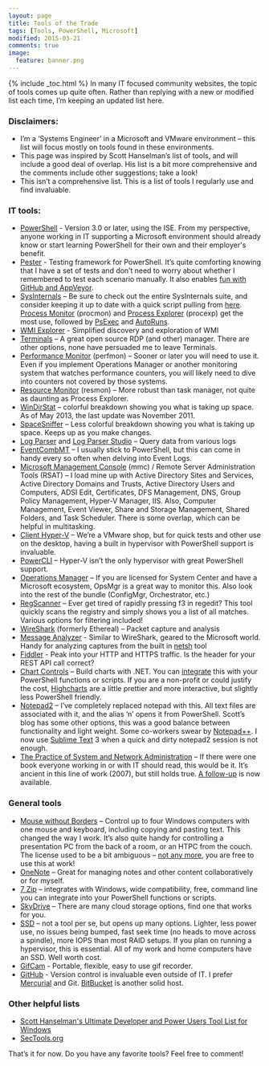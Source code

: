 ```yaml
---
layout: page
title: Tools of the Trade
tags: [Tools, PowerShell, Microsoft]
modified: 2015-03-21
comments: true
image:
  feature: banner.png
---
```

{% include _toc.html %}
In many IT focused community websites, the topic of tools comes up quite often.  Rather than replying with a new or modified list each time, I’m keeping an updated list here.

### Disclaimers:

* I’m a ‘Systems Engineer’ in a Microsoft and VMware environment – this list will focus mostly on tools found in these environments.
* This page was inspired by Scott Hanselman’s list of tools, and will include a good deal of overlap.  His list is a bit more comprehensive and the comments include other suggestions; take a look!
* This isn’t a comprehensive list.  This is a list of tools I regularly use and find invaluable.

### IT tools:

* [PowerShell](https://ramblingcookiemonster.wordpress.com/2013/12/07/why-powershell/) - Version 3.0 or later, using the ISE.  From my perspective, anyone working in IT supporting a Microsoft environment should already know or start learning PowerShell for their own and their employer's benefit.
* [Pester](https://github.com/pester/Pester) - Testing framework for PowerShell. It’s quite comforting knowing that I have a set of tests and don’t need to worry about whether I remembered to test each scenario manually. It also enables [fun with GitHub and AppVeyor](https://ramblingcookiemonster.wordpress.com/2015/02/25/fun-with-github-pester-and-appveyor/).
* [SysInternals](http://technet.microsoft.com/en-us/sysinternals) – Be sure to check out the entire SysInternals suite, and consider keeping it up to date with a quick script pulling from [here](http://live.sysinternals.com/).  [Process Monitor](http://technet.microsoft.com/en-us/sysinternals/bb896645.aspx) (procmon) and [Process Explorer](http://technet.microsoft.com/en-us/sysinternals/bb896653.aspx) (procexp) get the most use, followed by [PsExec](http://technet.microsoft.com/en-us/sysinternals/bb897553.aspx) and [AutoRuns](http://technet.microsoft.com/en-us/sysinternals/bb963902.aspx).
* [WMI Explorer](https://wmie.codeplex.com/) - Simplified discovery and exploration of WMI
* [Terminals](http://terminals.codeplex.com/) – A great open source RDP (and other) manager.  There are other options, none have persuaded me to leave Terminals.
* [Performance Monitor](http://technet.microsoft.com/en-us/library/cc749249.aspx) (perfmon) – Sooner or later you will need to use it.  Even if you implement Operations Manager or another monitoring system that watches performance counters, you will likely need to dive into counters not covered by those systems.
* [Resource Monitor](http://blogs.technet.com/b/askperf/archive/2012/02/01/using-resource-monitor-to-troubleshoot-windows-performance-issues-part-1.aspx) (resmon) – More robust than task manager, not quite as daunting as Process Explorer.
* [WinDirStat](http://windirstat.info/) – colorful breakdown showing you what is taking up space.  As of May 2013, the last update was November 2011.
* [SpaceSniffer](http://www.uderzo.it/main_products/space_sniffer/index.html) – Less colorful breakdown showing you what is taking up space.  Keeps up as you make changes.
* [Log Parser](http://www.microsoft.com/en-us/download/details.aspx?id=24659) and [Log Parser Studio](http://blogs.technet.com/b/exchange/archive/2013/06/17/log-parser-studio-2-2-is-now-available.aspx) – Query data from various logs
* [EventCombMT](http://www.microsoft.com/en-us/download/details.aspx?id=18465) – I usually stick to PowerShell, but this can come in handy every so often when delving into Event Logs.
* [Microsoft Management Console](http://technet.microsoft.com/en-us/library/cc709659.aspx) (mmc) / Remote Server Administration Tools (RSAT) – I load mine up with Active Directory Sites and Services, Active Directory Domains and Trusts, Active Directory Users and Computers, ADSI Edit, Certificates, DFS Management, DNS, Group Policy Management, Hyper-V Manager, IIS. Also, Computer Management, Event Viewer, Share and Storage Management, Shared Folders, and Task Scheduler. There is some overlap, which can be helpful in multitasking.
* [Client Hyper-V](http://technet.microsoft.com/en-us/library/hh857623.aspx) – We’re a VMware shop, but for quick tests and other use on the desktop, having a built in hypervisor with PowerShell support is invaluable.
* [PowerCLI](http://communities.vmware.com/community/vmtn/server/vsphere/automationtools/powercli?view=discussions) – Hyper-V isn’t the only hypervisor with great PowerShell support.
* [Operations Manager](http://technet.microsoft.com/en-us/library/hh205987.aspx) – If you are licensed for System Center and have a Microsoft ecosystem, OpsMgr is a great way to monitor this.  Also look into the rest of the bundle (ConfigMgr, Orchestrator, etc.)
* [RegScanner](http://www.nirsoft.net/utils/regscanner.html) – Ever get tired of rapidly pressing f3 in regedit?  This tool quickly scans the registry and simply shows you a list of all matches.  Various options for filtering included!
* [WireShark](http://www.wireshark.org/) (formerly Ethereal) – Packet capture and analysis
* [Message Analyzer](http://www.microsoft.com/en-us/download/details.aspx?id=40308) - Similar to WireShark, geared to the Microsoft world.  Handy for analyzing captures from the built in [netsh](http://blogs.msdn.com/b/canberrapfe/archive/2012/03/31/capture-a-network-trace-without-installing-anything-works-for-shutdown-and-restart-too.aspx) tool
* [Fiddler](http://www.telerik.com/fiddler) - Peak into your HTTP and HTTPS traffic.  Is the header for your REST API call correct?
* [Chart Controls](http://archive.msdn.microsoft.com/mschart) – Build charts with .NET.  You can [integrate](http://bytecookie.wordpress.com/2012/04/13/tutorial-powershell-and-microsoft-chart-controls-or-how-to-spice-up-your-reports/) this with your PowerShell functions or scripts.  If you are a non-profit or could justify the cost, [Highcharts](http://www.highcharts.com/demo/) are a little prettier and more interactive, but slightly less PowerShell friendly.
* [Notepad2](http://www.flos-freeware.ch/notepad2.html) – I’ve completely replaced notepad with this.  All text files are associated with it, and the alias ‘n’ opens it from PowerShell.  Scott’s blog has some other options, this was a good balance between functionality and light weight.  Some co-workers swear by [Notepad++](http://notepad-plus-plus.org/).  I now use [Sublime Text](http://www.sublimetext.com/) 3 when a quick and dirty notepad2 session is not enough.
* [The Practice of System and Network Administration](http://www.amazon.com/Practice-System-Network-Administration-Second/dp/0321492668) – If there were one book everyone working in or with IT should read, this would be it.  It’s ancient in this line of work (2007), but still holds true.  [A follow-up](http://the-cloud-book.com/book.html) is now available.

### General tools

* [Mouse without Borders](http://www.microsoft.com/en-us/download/details.aspx?id=35460) – Control up to four Windows computers with one mouse and keyboard, including copying and pasting text.  This changed the way I work.  It’s also quite handy for controlling a presentation PC from the back of a room, or an HTPC from the couch.  The license used to be a bit ambiguous – [not any more](https://officelabs.blob.core.windows.net/public/MouseWithoutBordersLicense.htm), you are free to use this at work!
* [OneNote](http://office.microsoft.com/en-us/onenote/) – Great for managing notes and other content collaboratively or for myself.
* [7 Zip](http://www.7-zip.org/) – integrates with Windows, wide compatibility, free, command line you can integrate into your PowerShell functions or scripts.
* [SkyDrive](https://skydrive.live.com/) – There are many cloud storage options, find one that works for you.
* [SSD](http://arstechnica.com/civis/viewtopic.php?f=11&t=39354) – not a tool per se, but opens up many options.  Lighter, less power use, no issues being bumped, fast seek time (no heads to move across a spindle), more IOPS than most RAID setups.  If you plan on running a hypervisor, this is essential.  All of my work and home computers have an SSD.  Well worth cost.
* [GifCam](http://blog.bahraniapps.com/gifcam/) - Portable, flexible, easy to use gif recorder.
* [GitHub](https://github.com/) - Version control is invaluable even outside of IT.  I prefer [Mercurial](http://hginit.com/) and Git.  [BitBucket](https://bitbucket.org/) is another solid host.

### Other helpful lists

* [Scott Hanselman's Ultimate Developer and Power Users Tool List for Windows](http://www.hanselman.com/tools)
* [SecTools.org](http://sectools.org/)

That’s it for now.  Do you have any favorite tools?  Feel free to comment!